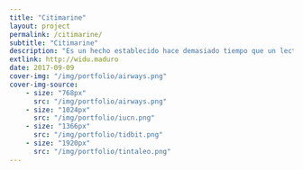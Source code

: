 ```yaml
---
title: "Citimarine"
layout: project
permalink: /citimarine/
subtitle: "Citimarine"
description: "Es un hecho establecido hace demasiado tiempo que un lector se distraerá con el contenido del texto..."
extlink: http://widu.maduro
date: 2017-09-09
cover-img: "/img/portfolio/airways.png"
cover-img-source:
    - size: "768px"
      src: "/img/portfolio/airways.png"
    - size: "1024px"
      src: "/img/portfolio/iucn.png"
    - size: "1366px"
      src: "/img/portfolio/tidbit.png"
    - size: "1920px"
      src: "/img/portfolio/tintaleo.png"
---
```



